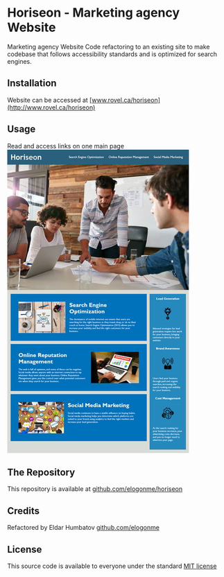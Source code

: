 # Horiseon - Marketing agency Website
Marketing agency Website Code refactoring to an existing site to make codebase that follows accessibility standards and is optimized for search engines.
## Installation
Website can be accessed at [www.rovel.ca/horiseon](http://www.rovel.ca/horiseon)
## Usage ##
Read and access links on one main page   
![Demo of Main page](demo.jpg)
## The Repository
This repository is available at [github.com/elogonme/horiseon](https://github.com/elogonme/horiseon)
## Credits
Refactored by Eldar Humbatov [github.com/elogonme](https://github.com/elogonme)
## License
This source code is available to everyone under the standard [MIT license](LICENSE.txt) 